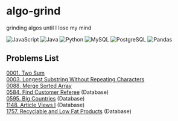 # algo-grind
grinding algos until I lose my mind

![JavaScript](https://img.shields.io/badge/-JavaScript-f7df1e?style=flat&logo=javascript&logoColor=black)
![Java](https://img.shields.io/badge/-Java-f89820?style=flat&logo=java&logoColor=white)
![Python](https://img.shields.io/badge/-Python-3776ab?style=flat&logo=python&logoColor=white)
![MySQL](https://img.shields.io/badge/MySQL-00000F?style=flat&logo=mysql&logoColor=white)
![PostgreSQL](https://img.shields.io/badge/PostgreSQL-316192?style=flat&logo=postgresql&logoColor=white)
![Pandas](https://img.shields.io/badge/Pandas-2C2D72?style=flat&logo=pandas&logoColor=white)

## Problems List
[0001. Two Sum](./leetcode/0001_two_sum.md)  
[0003. Longest Substring Without Repeating Characters](./leetcode/0003_longest_substring_without_repeating_characters.md)  
[0088. Merge Sorted Array](./leetcode/0088_merge_sorted_array.md)  
[0584. Find Customer Referee](./leetcode/SQL/0584_find_customer_referee.md) (Database)  
[0595. Big Countries](./leetcode/SQL/0595_big_countries.md) (Database)  
[1148. Article Views I](./leetcode/SQL/1148_article_views_I) (Database)  
[1757. Recyclable and Low Fat Products](./leetcode/SQL/1757_recyclable_and_low_fat_products.md) (Database)  
